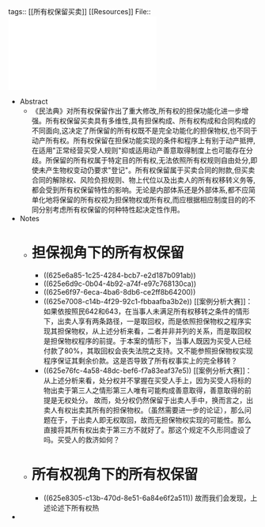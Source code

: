 tags:: [[所有权保留买卖]] [[Resources]]
File:: ![周_2022_所有权保留买卖的体系性反思——担保构成、所有权构成及合同构成的纠葛与梳理.pdf](../assets/周_2022_所有权保留买卖的体系性反思——担保构成、所有权构成及合同构成的纠葛与梳理_1650351821437_0.pdf)

- Abstract
	- 《民法典》对所有权保留作出了重大修改,所有权的担保功能化进一步增强。所有权保留买卖具有多维性,具有担保构成、所有权构成和合同构成的不同面向,这决定了所保留的所有权既不是完全功能化的担保物权,也不同于动产所有权。所有权保留在担保功能实现的条件和程序上有别于动产抵押,在适用"正常经营买受人规则"抑或适用动产善意取得制度上也可能存在分歧。所保留的所有权属于特定目的所有权,无法依照所有权规则自由处分,即使未产生物权变动仍要求"登记"。所有权保留属于买卖合同的附款,但买卖合同的解除权、风险负担规则、物上代位以及出卖人的所有权移转义务等,都会受到所有权保留特性的影响。无论是内部体系还是外部体系,都不应简单化地将保留的所有权视为担保物权或所有权,而应根据相应制度目的的不同分别考虑所有权保留的何种特性起决定性作用。
- Notes
	- # 担保视角下的所有权保留
		- ((625e6a85-1c25-4284-bcb7-e2d187b091ab))
		- ((625e6d9c-0b04-4b92-a74f-e97c768130ca))
		- ((625e6f97-6eca-4ba6-8db6-ce2ff8b64200))
		- ((625e7008-c14b-4f29-92c1-fbbaafba3b2e))
		  [[案例分析大赛]]：如果依按照民642和643，在当事人未满足所有权移转之条件的情形下，出卖人享有两条路径，一是取回权，而是依照担保物权之程序实现其担保物权，从上述分析来看，二者并非并列的关系，而是取回权是担保物权程序的前提。于本案的情形下，当事人既因为买受人已经付款了80%，其取回权会丧失法院之支持。又不能参照担保物权实现程序保证其剩余价款。这是否导致了所有权事实上的完全移转？
		- ((625e76fc-4a58-48dc-bef6-f7a83eaf37e5))
		  [[案例分析大赛]]：从上述分析来看，处分权并不掌握在买受人手上，因为买受人将标的物出卖于第三人之情形第三人唯有可能构成善意取得，善意取得的前提是无权处分。
		  故而，处分权仍然保留于出卖人手中，换而言之，出卖人有权出卖其所有的担保物权。（虽然需要进一步的论证），那么问题在于，于出卖人即无权取回，故而无担保物权实现的可能性。那么直接将其所有权出卖于第三方不就好了。那这个规定不久形同虚设了吗。买受人的救济如何？
	- # 所有权视角下的所有权保留
		- ((625e8305-c13b-470d-8e51-6a84e6f2a511))
		  故而我们会发现，上述论述下所有权热
-